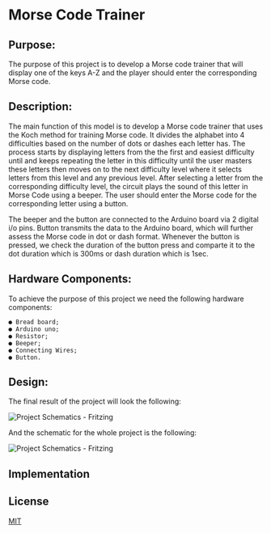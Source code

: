 # Morse Code Trainer
## Purpose:

  The purpose of this project is to develop a Morse code trainer that will display one of
  the keys A-Z and the player should enter the corresponding Morse code.
 
## Description:

  The main function of this model is to develop a Morse code trainer that uses the Koch method for training Morse code. It divides the alphabet into 4 difficulties based on the number of dots or dashes each letter has. The process starts by displaying letters from the  the first and easiest difficulty until and keeps repeating the letter in this difficulty until the user masters these letters then moves on to the next difficulty level where it selects letters from this level and any previous level. After selecting a letter from the corresponding difficulty level, the circuit plays the sound of this letter in Morse Code using a beeper. The user should enter the Morse code for the corresponding letter using a button.
  
  The beeper and
   the button are connected to the Arduino board via 2 digital i/o pins. Button transmits the data
  to the Arduino board, which will further assess the Morse code in dot or dash format.
  Whenever the button is pressed, we check the duration of the button press and comparte it to the dot duration which is 300ms or dash duration which is 1sec.
  
## Hardware Components:

  To achieve the purpose of this project we need the following hardware components:
  
    ● Bread board;
    ● Arduino uno;
    ● Resistor;
    ● Beeper;
    ● Connecting Wires;
    ● Button.

## Design:

  The final result of the project will look the following:
  
  ![Project Schematics - Fritzing](https://i.imgur.com/Vr5dwgv.png)
  
  And the schematic for the whole project is the following:
  
  ![Project Schematics - Fritzing](https://i.imgur.com/N72nYAS.png)

## Implementation

## License
[MIT](https://choosealicense.com/licenses/mit/)
